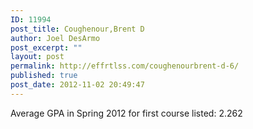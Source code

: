 ```yaml
---
ID: 11994
post_title: Coughenour,Brent D
author: Joel DesArmo
post_excerpt: ""
layout: post
permalink: http://effrtlss.com/coughenourbrent-d-6/
published: true
post_date: 2012-11-02 20:49:47
---
```

<p>Average GPA in Spring 2012 for first course listed: 2.262</p>